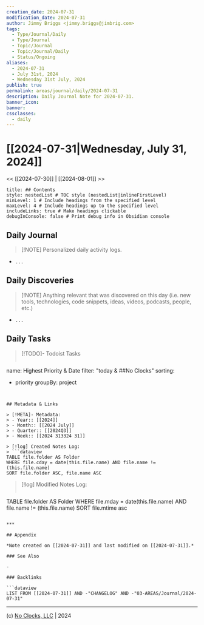 ```yaml
---
creation_date: 2024-07-31
modification_date: 2024-07-31
author: Jimmy Briggs <jimmy.briggs@jimbrig.com>
tags:
  - Type/Journal/Daily
  - Type/Journal
  - Topic/Journal
  - Topic/Journal/Daily
  - Status/Ongoing
aliases:
  - 2024-07-31
  - July 31st, 2024
  - Wednesday 31st July, 2024
publish: true
permalink: areas/journal/daily/2024-07-31
description: Daily Journal Note for 2024-07-31.
banner_icon:
banner:
cssclasses:
  - daily
---
```



# [[2024-07-31|Wednesday, July 31, 2024]]

<< [[2024-07-30]] | [[2024-08-01]] >>

```table-of-contents
title: ## Contents 
style: nestedList # TOC style (nestedList|inlineFirstLevel)
minLevel: 1 # Include headings from the specified level
maxLevel: 4 # Include headings up to the specified level
includeLinks: true # Make headings clickable
debugInConsole: false # Print debug info in Obsidian console
```

## Daily Journal

> [!NOTE] Personalized daily activity logs.

- `...`

## Daily Discoveries

> [!NOTE] Anything relevant that was discovered on this day (i.e. new tools, technologies, code snippets, ideas, videos, podcasts, people, etc.)

- `...`

## Daily Tasks

> [!TODO]- Todoist Tasks
> ```todoist
name: Highest Priority & Date
filter: "today & ##No Clocks"
sorting:
   - priority
groupBy: project
```


## Metadata & Links

> [!META]- Metadata:
> - Year:: [[2024]]
> - Month:: [[2024 July]]
> - Quarter:: [[2024Q3]]
> - Week:: [[2024 313324 31]]

> [!log] Created Notes Log:
> ```dataview
TABLE file.folder AS Folder
WHERE file.cday = date(this.file.name) AND file.name != (this.file.name)
SORT file.folder ASC, file.name ASC
```

> [!log] Modified Notes Log:
> ```dataview
TABLE file.folder AS Folder
WHERE file.mday = date(this.file.name) AND file.name != (this.file.name)
SORT file.mtime asc
```

***

## Appendix

*Note created on [[2024-07-31]] and last modified on [[2024-07-31]].*

### See Also

- 

### Backlinks

```dataview
LIST FROM [[2024-07-31]] AND -"CHANGELOG" AND -"03-AREAS/Journal/2024-07-31"
```

***

(c) [No Clocks, LLC](https://github.com/noclocks) | 2024



